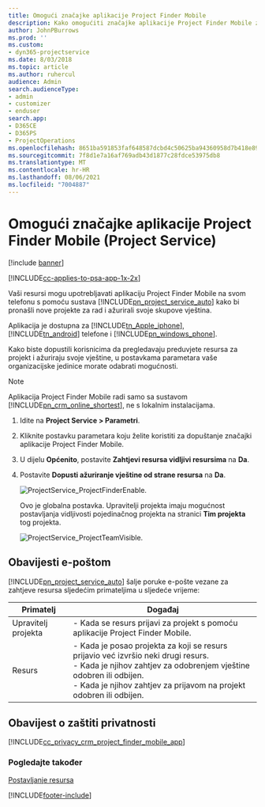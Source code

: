 ```yaml
---
title: Omogući značajke aplikacije Project Finder Mobile
description: Kako omogućiti značajke aplikacije Project Finder Mobile za Project Service
author: JohnPBurrows
ms.prod: ''
ms.custom:
- dyn365-projectservice
ms.date: 8/03/2018
ms.topic: article
ms.author: ruhercul
audience: Admin
search.audienceType:
- admin
- customizer
- enduser
search.app:
- D365CE
- D365PS
- ProjectOperations
ms.openlocfilehash: 8651ba591853faf648587dcbd4c50625ba94360958d7b418e89aa0bf09464a89
ms.sourcegitcommit: 7f8d1e7a16af769adb43d1877c28fdce53975db8
ms.translationtype: MT
ms.contentlocale: hr-HR
ms.lasthandoff: 08/06/2021
ms.locfileid: "7004887"
---
```

# <a name="enable-project-finder-mobile-app-features-project-service"></a>Omogući značajke aplikacije Project Finder Mobile (Project Service)

[!include [banner](../includes/psa-now-project-operations.md)]

[!INCLUDE[cc-applies-to-psa-app-1x-2x](../includes/cc-applies-to-psa-app-1x-2x.md)]

Vaši resursi mogu upotrebljavati aplikaciju Project Finder Mobile na svom telefonu s pomoću sustava [!INCLUDE[pn_project_service_auto](../includes/pn-project-service-auto.md)] kako bi pronašli nove projekte za rad i ažurirali svoje skupove vještina.  
  
 Aplikacija je dostupna za [!INCLUDE[tn_Apple_iphone](../includes/tn-apple-iphone.md)], [!INCLUDE[tn_android](../includes/tn-android.md)] telefone i [!INCLUDE[pn_windows_phone](../includes/pn-windows-phone.md)].  
    
 Kako biste dopustili korisnicima da pregledavaju preduvjete resursa za projekt i ažuriraju svoje vještine, u postavkama parametara vaše organizacijske jedinice morate odabrati mogućnosti.
  
> [!NOTE]
>  Aplikacija Project Finder Mobile radi samo sa sustavom [!INCLUDE[pn_crm_online_shortest](../includes/pn-crm-online-shortest.md)], ne s lokalnim instalacijama.  
  
1. Idite na **Project Service > Parametri**.  
  
2. Kliknite postavku parametara koju želite koristiti za dopuštanje značajki aplikacije Project Finder Mobile.  
  
3. U dijelu **Općenito**, postavite **Zahtjevi resursa vidljivi resursima** na **Da**.  
  
4. Postavite **Dopusti ažuriranje vještine od strane resursa** na **Da**.  
  
   ![ProjectService_ProjectFinderEnable.](../psa/media/project-service-project-finder-enable.png "ProjectService_ProjectFinderEnable")  
  
   Ovo je globalna postavka. Upravitelji projekta imaju mogućnost postavljanja vidljivosti pojedinačnog projekta na stranici **Tim projekta** tog projekta.  
  
   ![ProjectService_ProjectTeamVisible.](../psa/media/project-service-project-team-visible.png "ProjectService_ProjectTeamVisible")  
  
## <a name="email-notifications"></a>Obavijesti e-poštom  
 [!INCLUDE[pn_project_service_auto](../includes/pn-project-service-auto.md)] šalje poruke e-pošte vezane za zahtjeve resursa sljedećim primateljima u sljedeće vrijeme:  
  
|Primatelj|Događaj|  
|---------------|-----------|  
|Upravitelj projekta|- Kada se resurs prijavi za projekt s pomoću aplikacije Project Finder Mobile.|  
|Resurs|- Kada je posao projekta za koji se resurs prijavio već izvršio neki drugi resurs.<br />- Kada je njihov zahtjev za odobrenjem vještine odobren ili odbijen.<br />- Kada je njihov zahtjev za prijavom na projekt odobren ili odbijen.|  
  
## <a name="privacy-notice"></a>Obavijest o zaštiti privatnosti  
 [!INCLUDE[cc_privacy_crm_project_finder_mobile_app](../includes/cc-privacy-crm-project-finder-mobile-app.md)]  
  
### <a name="see-also"></a>Pogledajte također  
 [Postavljanje resursa](../psa/set-up-resources.md)


[!INCLUDE[footer-include](../includes/footer-banner.md)]